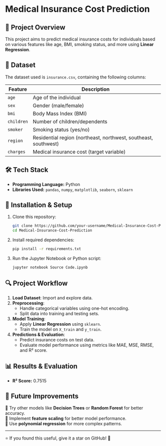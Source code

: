 # Medical Insurance Cost Prediction

## 📌 Project Overview
This project aims to predict medical insurance costs for individuals based on various features like age, BMI, smoking status, and more using **Linear Regression**.

## 📂 Dataset
The dataset used is `insurance.csv`, containing the following columns:

| Feature       | Description |
|--------------|-------------|
| `age`        | Age of the individual |
| `sex`        | Gender (male/female) |
| `bmi`        | Body Mass Index (BMI) |
| `children`   | Number of children/dependents |
| `smoker`     | Smoking status (yes/no) |
| `region`     | Residential region (northeast, northwest, southeast, southwest) |
| `charges`    | Medical insurance cost (target variable) |

## 🛠️ Tech Stack
- **Programming Language:** Python
- **Libraries Used:** `pandas`, `numpy`, `matplotlib`, `seaborn`, `sklearn`

## 🚀 Installation & Setup
1. Clone this repository:
   ```bash
   git clone https://github.com/your-username/Medical-Insurance-Cost-Prediction.git
   cd Medical-Insurance-Cost-Prediction
   ```
2. Install required dependencies:
   ```bash
   pip install -r requirements.txt
   ```
3. Run the Jupyter Notebook or Python script:
   ```bash
   jupyter notebook Source Code.ipynb
   ```

## 🔍 Project Workflow
1. **Load Dataset**: Import and explore data.
2. **Preprocessing**:
   - Handle categorical variables using one-hot encoding.
   - Split data into training and testing sets.
3. **Model Training**:
   - Apply **Linear Regression** using `sklearn`.
   - Train the model on `X_train` and `y_train`.
4. **Predictions & Evaluation**:
   - Predict insurance costs on test data.
   - Evaluate model performance using metrics like MAE, MSE, RMSE, and R² score.

## 📊 Results & Evaluation
- **R² Score:** 0.7515

## 📌 Future Improvements
🔹 Try other models like **Decision Trees** or **Random Forest** for better accuracy.  
🔹 Implement **feature scaling** for better model performance.  
🔹 Use **polynomial regression** for more complex patterns.  



---

⭐ If you found this useful, give it a star on GitHub! 🚀



